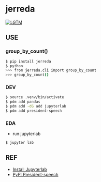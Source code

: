 # jerreda

[![LGTM](https://lgtm.lol/p/843)](https://lgtm.lol/i/843)

## USE

### group_by_count()
```bash
$ pip install jerreda
$ python
>>> from jerreda.cli import group_by_count
>>> group_by_count()
```

### DEV
```bash
$ source .venv/bin/activate
$ pdm add pandas
$ pdm add -dG add jupyterlab
$ pdm add president-speech
```

### EDA
- run jupyterlab
```bash
$ jupyter lab

```


## REF
- [Install Jupyterlab](https://jupyter.org/install)
- [PyPI President-speech](https://pypi.org/project/president-speech/)
